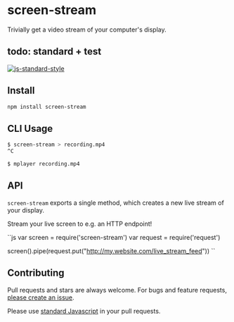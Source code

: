# screen-stream

Trivially get a video stream of your computer's display.

## todo: standard + test
[![js-standard-style](https://img.shields.io/badge/code%20style-standard-brightgreen.svg?style=flat)](https://github.com/feross/standard)

## Install

```sh
npm install screen-stream
```

## CLI Usage
```sh
$ screen-stream > recording.mp4
^C

$ mplayer recording.mp4
```

## API

`screen-stream` exports a single method, which creates a new live stream of your
display.

Stream your live screen to e.g. an HTTP endpoint!

``js
var screen = require('screen-stream')
var request = require('request')

screen().pipe(request.put("http://my.website.com/live_stream_feed"))
``

## Contributing

Pull requests and stars are always welcome. For bugs and feature requests,
[please create an issue](https://github.com/noffle/screen-stream/issues/new).

Please use [standard Javascript](https://github.com/feross/standard) in your pull requests.

